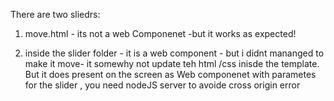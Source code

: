  There are two sliedrs: 
 
 1.  move.html - its not a web Componenet -but it works as expected!

 2. inside the slider folder - it is a web component -
            but i didnt mananged to make it move- it somewhy not update teh html /css inisde the template.
  But it does present on the screen as Web componenet with parametes
 for the slider , you need nodeJS server to avoide cross origin error

